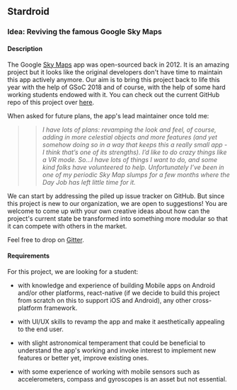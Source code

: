
## Stardroid

### Idea: Reviving the famous Google Sky Maps

#### Description

The Google [Sky Maps](https://play.google.com/store/apps/details?id=com.google.android.stardroid) app was open-sourced back in 2012. It is an amazing project but it looks like the original developers don't have time to maintain this app actively anymore. Our aim is to bring this project back to life this year with the help of GSoC 2018 and of course, with the help of some hard working students endowed with it. You can check out the current GitHub repo of this project over [here](https://github.com/sky-map-team/stardroid).

When asked for future plans, the app's lead maintainer once told me:
>>_I have lots of plans: revamping the look and feel, of course, adding in more celestial objects and more features (and yet somehow doing so in a way that keeps this a really small app - I think that’s one of its strengths). I’d like to do crazy things like a VR mode. So...I have lots of things I want to do, and some kind folks have volunteered to help. Unfortunately I’ve been in one of my periodic Sky Map slumps for a few months where the Day Job has left little time for it._

We can start by addressing the piled up issue tracker on GitHub. But since this project is new to our organization, we are open to suggestions! You are welcome to come up with your own creative ideas about how can the project's current state be transformed into something more modular so that it can compete with others in the market.  

Feel free to drop on [Gitter](https://gitter.im/GSoC-AOSSIE/Stardroid).

#### Requirements

For this project, we are looking for a student:

- with knowledge and experience of building Mobile apps on Android and/or other platforms, react-native (if we decide to build this project from scratch on this to support iOS and Android), any other cross-platform framework.

- with UI/UX skills to revamp the app and make it aesthetically appealing to the end user.

- with slight astronomical temperament that could be beneficial to understand the app's working and invoke interest to implement new features or better yet, improve existing ones.

- with some experience of working with mobile sensors such as accelerometers, compass and gyroscopes is an asset but not essential.
